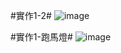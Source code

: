 #實作1-2#
![image](https://github.com/henry9456/Micro-Controller_2024/assets/161188122/1cd5c862-be3e-45a6-ab58-97228246b7af)

#實作1-跑馬燈#
![image](https://github.com/henry9456/Micro-Controller_2024/assets/161188122/840d1bac-704a-48f0-8d49-cfdc5365066d)
